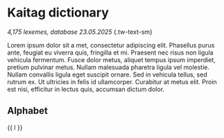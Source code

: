 # Kaitag dictionary

*4,175 lexemes, database 23.05.2025* {.tw-text-sm}

Lorem ipsum dolor sit a met, consectetur adipiscing elit. Phasellus purus ante, feugiat eu viverra quis, fringilla et mi. Praesent nec risus non ligula vehicula fermentum. Fusce dolor metus, aliquet tempus ipsum imperdiet, pretium pulvinar metus. Nullam malesuada pharetra ligula vel molestie. Nullam convallis ligula eget suscipit ornare. Sed in vehicula tellus, sed rutrum ex. Ut ultricies in felis id ullamcorper. Curabitur at metus elit. Proin est nisi, efficitur in lectus quis, accumsan dictum dolor.

## Alphabet

<script setup>
import { alphabet } from '../../.vitepress/alphabet';
</script>

<div class='letters tw-flex tw-flex-wrap tw-capitalize'>
    <a v-for="l in alphabet" :href='"./"+l' class="tw-p-2">{{ l }}</a>
</div>
